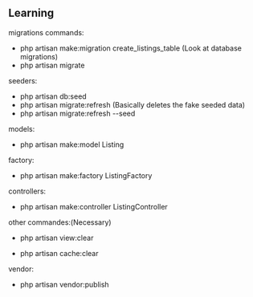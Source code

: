 ## Learning

migrations commands:

- php artisan make:migration create_listings_table
  (Look at database migrations)
- php artisan migrate

seeders:

- php artisan db:seed
- php artisan migrate:refresh (Basically deletes the fake seeded data)
- php artisan migrate:refresh --seed

models:

- php artisan make:model Listing

factory:

- php artisan make:factory ListingFactory

controllers:

- php artisan make:controller ListingController

other commandes:(Necessary)

- php artisan view:clear

- php artisan cache:clear

vendor:

- php artisan vendor:publish
